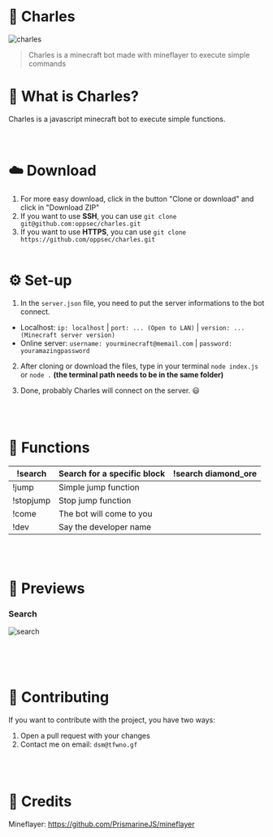 # 🤖 Charles
![charles](https://i.imgur.com/ZzMMs7q.jpg)
> Charles is a minecraft bot made with mineflayer to execute simple commands

# 🤔 What is Charles?
Charles is a javascript minecraft bot to execute simple functions.
<br><br><br>

# ☁️ Download
1. For more easy download, click in the button "Clone or download" and click in "Download ZIP"
2. If you want to use **SSH**, you can use `git clone git@github.com:oppsec/charles.git`
3. If you want to use **HTTPS**, you can use `git clone https://github.com/oppsec/charles.git`
<br><br>

# ⚙️ Set-up
1. In the `server.json` file, you need to put the server informations to the bot connect.
- Localhost: `ip: localhost` | `port: ... (Open to LAN)` | `version: ... (Minecraft server version)`
- Online server: `username: yourminecraft@memail.com` | `password: youramazingpassword`

2. After cloning or download the files, type in your terminal `node index.js` or `node .`
**(the terminal path needs to be in the same folder)**

3. Done, probably Charles will connect on the server. 😃

<br><br>

# 🔨 Functions
| !search   	| Search for a specific block 	| !search diamond_ore 	|
|-----------	|-----------------------------	|---------------------	|
| !jump     	| Simple jump function        	|                     	|
| !stopjump 	| Stop jump function          	|                     	|
| !come     	| The bot will come to you    	|                     	|
| !dev      	| Say the developer name      	|                     	|

<br><br>
# 👀 Previews
### Search
![search](https://i.imgur.com/w7Fmh1l.png)
<br><br>

<br><br>
# 👋 Contributing
If you want to contribute with the project, you have two ways:
1. Open a pull request with your changes
2. Contact me on email: `dsm@tfwno.gf`

<br><br>
# 👏 Credits
Mineflayer: https://github.com/PrismarineJS/mineflayer
